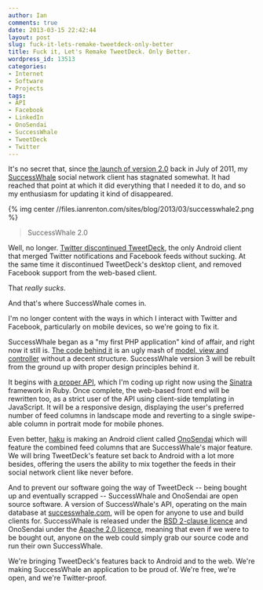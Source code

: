 ```yaml
---
author: Ian
comments: true
date: 2013-03-15 22:42:44
layout: post
slug: fuck-it-lets-remake-tweetdeck-only-better
title: Fuck it, Let's Remake TweetDeck. Only Better.
wordpress_id: 13513
categories:
- Internet
- Software
- Projects
tags:
- API
- Facebook
- LinkedIn
- OnoSendai
- SuccessWhale
- TweetDeck
- Twitter
---
```


It's no secret that, since [the launch of version 2.0](http://blog.ianrenton.com/announcing-successwhale-version-2-0/) back in July of 2011, my [SuccessWhale](https://successwhale.com) social network client has stagnated somewhat. It had reached that point at which it did everything that I needed it to do, and so my enthusiasm for updating it kind of disappeared.

{% img center //files.ianrenton.com/sites/blog/2013/03/successwhale2.png %}

> SuccessWhale 2.0

Well, no longer. [Twitter discontinued TweetDeck](http://blog.ianrenton.com/alas-poor-tweetdeck/), the only Android client that merged Twitter notifications and Facebook feeds without sucking. At the same time it discontinued TweetDeck's desktop client, and removed Facebook support from the web-based client.

That _really sucks_.

And that's where SuccessWhale comes in.

I'm no longer content with the ways in which I interact with Twitter and Facebook, particularly on mobile devices, so we're going to fix it.

SuccessWhale began as a "my first PHP application" kind of affair, and right now it still is. [The code behind it](https://github.com/ianrenton/successwhale) is an ugly mash of [model, view and controller](http://en.wikipedia.org/wiki/Model%E2%80%93view%E2%80%93controller) without a decent structure. SuccessWhale version 3 will be rebuilt from the ground up with proper design principles behind it.

It begins with [a proper API](https://github.com/ianrenton/successwhale-api), which I'm coding up right now using the [Sinatra](http://www.sinatrarb.com/) framework in Ruby. Once complete, the web-based front end will be rewritten too, as a strict user of the API using client-side templating in JavaScript. It will be a responsive design, displaying the user's preferred number of feed columns in landscape mode and reverting to a single swipe-able column in portrait mode for mobile phones.

Even better, [haku](https://github.com/haku) is making an Android client called [OnoSendai](https://github.com/haku/Onosendai) which will feature the combined feed columns that are SuccessWhale's major feature. We will bring TweetDeck's feature set back to Android with a lot more besides, offering the users the ability to mix together the feeds in their social network client like never before.

And to prevent our software going the way of TweetDeck -- being bought up and eventually scrapped -- SuccessWhale and OnoSendai are open source software. A version of SuccessWhale's API, operating on the main database at [successwhale.com](https://successwhale.com), will be open for anyone to use and build clients for. SuccessWhale is released under the [BSD 2-clause licence](https://github.com/ianrenton/successwhale-api/blob/master/LICENSE.md) and OnoSendai under the [Apache 2.0 licence](http://www.apache.org/licenses/LICENSE-2.0.txt), meaning that even if we were to be bought out, anyone on the web could simply grab our source code and run their own SuccessWhale.

We're bringing TweetDeck's features back to Android and to the web. We're making SuccessWhale an application to be proud of. We're free, we're open, and we're Twitter-proof.
